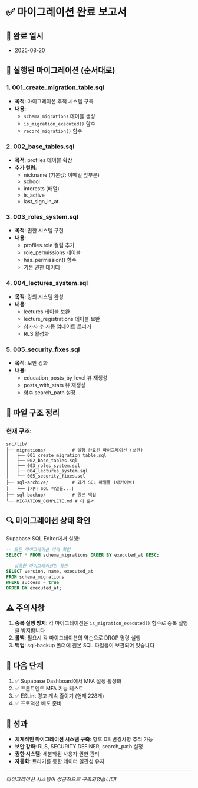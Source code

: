 # ✅ 마이그레이션 완료 보고서

## 📅 완료 일시
- 2025-08-20

## 🎯 실행된 마이그레이션 (순서대로)

### 1. 001_create_migration_table.sql
- **목적**: 마이그레이션 추적 시스템 구축
- **내용**: 
  - `schema_migrations` 테이블 생성
  - `is_migration_executed()` 함수
  - `record_migration()` 함수

### 2. 002_base_tables.sql  
- **목적**: profiles 테이블 확장
- **추가 컬럼**:
  - nickname (기본값: 이메일 앞부분)
  - school
  - interests (배열)
  - is_active
  - last_sign_in_at

### 3. 003_roles_system.sql
- **목적**: 권한 시스템 구현
- **내용**:
  - profiles.role 컬럼 추가
  - role_permissions 테이블
  - has_permission() 함수
  - 기본 권한 데이터

### 4. 004_lectures_system.sql
- **목적**: 강의 시스템 완성
- **내용**:
  - lectures 테이블 보완
  - lecture_registrations 테이블 보완
  - 참가자 수 자동 업데이트 트리거
  - RLS 활성화

### 5. 005_security_fixes.sql
- **목적**: 보안 강화
- **내용**:
  - education_posts_by_level 뷰 재생성
  - posts_with_stats 뷰 재생성
  - 함수 search_path 설정

## 📂 파일 구조 정리

### 현재 구조:
```
src/lib/
├── migrations/          # 실행 완료된 마이그레이션 (보관)
│   ├── 001_create_migration_table.sql
│   ├── 002_base_tables.sql
│   ├── 003_roles_system.sql
│   ├── 004_lectures_system.sql
│   └── 005_security_fixes.sql
├── sql-archive/         # 과거 SQL 파일들 (아카이브)
│   └── [기타 SQL 파일들...]
├── sql-backup/          # 원본 백업
└── MIGRATION_COMPLETE.md # 이 문서
```

## 🔍 마이그레이션 상태 확인

Supabase SQL Editor에서 실행:

```sql
-- 모든 마이그레이션 이력 확인
SELECT * FROM schema_migrations ORDER BY executed_at DESC;

-- 성공한 마이그레이션만 확인
SELECT version, name, executed_at 
FROM schema_migrations 
WHERE success = true 
ORDER BY executed_at;
```

## ⚠️ 주의사항

1. **중복 실행 방지**: 각 마이그레이션은 `is_migration_executed()` 함수로 중복 실행을 방지합니다
2. **롤백**: 필요시 각 마이그레이션의 역순으로 DROP 명령 실행
3. **백업**: sql-backup 폴더에 원본 SQL 파일들이 보관되어 있습니다

## 📝 다음 단계

1. ✅ Supabase Dashboard에서 MFA 설정 활성화
2. ✅ 프론트엔드 MFA 기능 테스트
3. ✅ ESLint 경고 계속 줄이기 (현재 228개)
4. ✅ 프로덕션 배포 준비

## 🚀 성과

- **체계적인 마이그레이션 시스템 구축**: 향후 DB 변경사항 추적 가능
- **보안 강화**: RLS, SECURITY DEFINER, search_path 설정
- **권한 시스템**: 세분화된 사용자 권한 관리
- **자동화**: 트리거를 통한 데이터 일관성 유지

---

*마이그레이션 시스템이 성공적으로 구축되었습니다!*